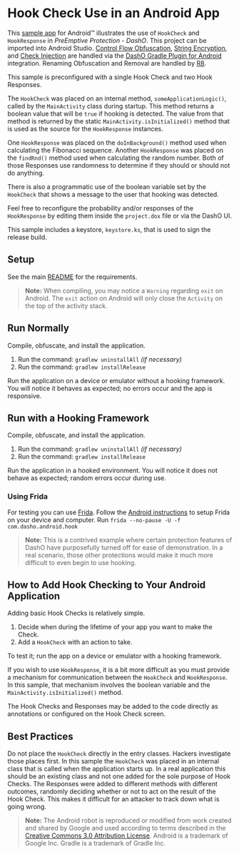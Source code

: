# Hook Check Use in an Android App

This [sample app](../README.md#sample_desc) for Android&trade; illustrates the use of `HookCheck` and `HookResponse` in _PreEmptive Protection - DashO_.
This project can be imported into Android Studio.
[Control Flow Obfuscation](https://www.preemptive.com/dasho/pro/userguide/en/understanding_obfuscation_control.html), [String Encryption](https://www.preemptive.com/dasho/pro/userguide/en/understanding_obfuscation_string_encryption.html), and [Check Injection](https://www.preemptive.com/dasho/pro/userguide/en/understanding_checks_overview.html) are handled via the [DashO Gradle Plugin for Android](https://www.preemptive.com/dasho/pro/userguide/en/ref_dagp_index.html) integration.
Renaming Obfuscation and Removal are handled by [R8](https://r8-docs.preemptive.com/).

This sample is preconfigured with a single Hook Check and two Hook Responses.

The `HookCheck` was placed on an internal method, `someApplicationLogic()`, called by the `MainActivity` class during startup.
This method returns a boolean value that will be `true` if hooking is detected.
The value from that method is returned by the static `MainActivity.isInitialized()` method that is used as the source for the `HookResponse` instances.

One `HookResponse` was placed on the `doInBackground()` method used when calculating the Fibonacci sequence.
Another `HookResponse` was placed on the `findRnd()` method used when calculating the random number.
Both of those Responses use randomness to determine if they should or should not do anything.

There is also a programmatic use of the boolean variable set by the `HookCheck` that shows a message to the user that hooking was detected.

Feel free to reconfigure the probability and/or responses of the `HookResponse` by editing them inside the `project.dox` file or via the DashO UI.

This sample includes a keystore, `keystore.ks`, that is used to sign the release build.

## Setup

See the main [README](../README.md) for the requirements.

>**Note:** When compiling, you may notice a `Warning` regarding `exit` on Android. The `exit` action on Android will only close the `Activity` on the top of the activity stack.

## Run Normally

Compile, obfuscate, and install the application.

1.  Run the command: `gradlew uninstallAll` _(if necessary)_
2.  Run the command: `gradlew installRelease`

Run the application on a device or emulator without a hooking framework.
You will notice it behaves as expected; no errors occur and the app is responsive.

## Run with a Hooking Framework

Compile, obfuscate, and install the application.

1.  Run the command: `gradlew uninstallAll` _(if necessary)_
2.  Run the command: `gradlew installRelease`

Run the application in a hooked environment.
You will notice it does not behave as expected; random errors occur during use.

### Using Frida

For testing you can use [Frida](https://frida.re).
Follow the [Android instructions](https://frida.re/docs/android/) to setup Frida on your device and computer.
Run `frida --no-pause -U -f com.dasho.android.hook`

>**Note:** This is a contrived example where certain protection features of DashO have purposefully turned off for ease of demonstration.
>In a real scenario, those other protections would make it much more difficult to even begin to use hooking.

## How to Add Hook Checking to Your Android Application

Adding basic Hook Checks is relatively simple.

1.  Decide when during the lifetime of your app you want to make the Check.
2.  Add a `HookCheck` with an action to take.

To test it; run the app on a device or emulator with a hooking framework.

If you wish to use `HookResponse`, it is a bit more difficult as you must provide a mechanism for communication between the `HookCheck` and `HookResponse`.
In this sample, that mechanism involves the boolean variable and the `MainActivity.isInitialized()` method.

The Hook Checks and Responses may be added to the code directly as annotations or configured on the Hook Check screen.

## Best Practices

Do not place the `HookCheck` directly in the entry classes.
Hackers investigate those places first.
In this sample the `HookCheck` was placed in an internal class that is called when the application starts up.
In a real application this should be an existing class and not one added for the sole purpose of Hook Checks.
The Responses were added to different methods with different outcomes, randomly deciding whether or not to act on the result of the Hook Check.
This makes it difficult for an attacker to track down what is going wrong.

>**Note:** The Android robot is reproduced or modified from work created and shared by Google and used according to terms described in the [Creative Commons 3.0 Attribution License](http://creativecommons.org/licenses/by/3.0/).
Android is a trademark of Google Inc.
Gradle is a trademark of Gradle Inc.